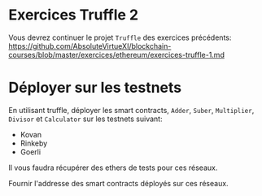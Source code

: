 # Exercices Truffle 2

Vous devrez continuer le projet `Truffle` des exercices précédents: https://github.com/AbsoluteVirtueXI/blockchain-courses/blob/master/exercices/ethereum/exercices-truffle-1.md

# Déployer sur les testnets

En utilisant truffle, déployer les smart contracts, `Adder`, `Suber`, `Multiplier`, `Divisor` et `Calculator` sur les testnets suivant:

- Kovan
- Rinkeby
- Goerli

Il vous faudra récupérer des ethers de tests pour ces réseaux.

Fournir l'addresse des smart contracts déployés sur ces réseaux.
